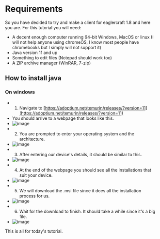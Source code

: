 # Requirements

So you have decided to try and make a client for eaglercraft 1.8 and here you are. For this tutorial you will need:
- A decent enough computer running 64-bit Windows, MacOS or linux (I will not help anyone using chromeOS, I know most people have chromebooks but I simply will not support it)
- Java version 11 and up
- Something to edit files (Notepad should work too)
- A ZIP archive manager (WinRAR, 7-zip)

## How to install java
### On windows
- 1. Navigate to [https://adoptium.net/temurin/releases/?version=11](https://adoptium.net/temurin/releases/?version=11)
- You should arrive to a webpage that looks like this.
- ![image](https://user-images.githubusercontent.com/110630690/210970740-91ed3996-55a8-45a2-8b29-07d2716590a2.png)
- 2. You are prompted to enter your operating system and the architecture.
- ![image](https://user-images.githubusercontent.com/110630690/210971197-175190f5-f0e4-4cfb-81bc-c59a91db395e.png)
- 3. After entering our device's details, it should be similar to this.
- ![image](https://user-images.githubusercontent.com/110630690/210971386-4ef0ca26-55e7-4b8a-af32-df8b8b183a44.png)
- 4. At the end of the webpage you should see all the installations that suit your device.
- ![image](https://user-images.githubusercontent.com/110630690/210971569-71611ec0-d0ef-4acd-a4c6-6c3dc6338c07.png)
- 5. We will download the .msi file since it does all the installation process for us.
- ![image](https://user-images.githubusercontent.com/110630690/210971813-4988ec32-abe3-4c6b-934f-fa60cb1453e1.png)
- 6. Wait for the download to finish. It should take a while since it's a big file.
- ![image](https://user-images.githubusercontent.com/110630690/210972236-6af3146b-7540-4570-a1ee-270db190491d.png)




This is all for today's tutorial.
